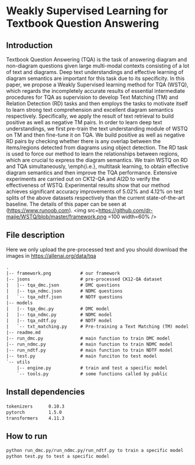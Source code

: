 # Weakly Supervised Learning for Textbook Question Answering

## Introduction
Textbook Question Answering (TQA) is the task of answering diagram and non-diagram questions given large multi-modal contexts consisting of a lot of text and diagrams. Deep text understandings and effective learning of diagram semantics are important for this task due to its specificity. In this paper, we propose a Weakly Supervised learning method for TQA (WSTQ), which regards the incompletely accurate results of essential intermediate procedures for TQA as supervision to develop Text Matching (TM) and Relation Detection (RD) tasks and then employs the tasks to motivate itself to learn strong text comprehension and excellent diagram semantics respectively. Specifically, we apply the result of text retrieval to build positive as well as negative TM pairs. In order to learn deep text understandings, we first pre-train the text understanding module of WSTQ on TM and then fine-tune it on TQA. We build positive as well as negative RD pairs by checking whether there is any overlap between the items/regions detected from diagrams using object detection. The RD task is used to force our method to learn the relationships between regions, which are crucial to express the diagram semantics. We train WSTQ on RD and TQA simultaneously, \emph{i.e.}, multitask learning, to obtain effective diagram semantics and then improve the TQA performance. Extensive experiments are carried out on CK12-QA and AI2D to verify the effectiveness of WSTQ. Experimental results show that our method achieves significant accuracy improvements of $5.02\%$ and $4.12\%$ on test splits of the above datasets respectively than the current state-of-the-art baseline. 
The details of this paper can be seen at (https://www.runoob.com).
<img src=https://github.com/dr-majie/WSTQ/blob/master/framework.png =100 width=60% />

## File description
Here we only upload the pre-processed text and you should download the images in https://allenai.org/data/tqa
```
.
|-- framework.png           # our framework
|-- jsons                   # pre-processed CK12-QA dataset
|   |-- tqa_dmc.json        # DMC questions 
|   |-- tqa_ndmc.json       # NDMC questions
|   `-- tqa_ndtf.json       # NDTF questions
|-- models                  
|   |-- tqa_dmc.py          # DMC model
|   |-- tqa_ndmc.py         # NDMC model
|   |-- tqa_ndtf.py         # NDTF model
|   `-- txt_matching.py     # Pre-training a Text Matching (TM) model
|-- readme.md
|-- run_dmc.py              # main function to train DMC model
|-- run_ndmc.py             # main function to train NDMC model
|-- run_ndtf.py             # main function to train NDTF model
|-- test.py                 # main funciton to test model
`-- utils
    |-- engine.py           # train and test a specific model
    `-- tools.py            # some functions called by public
```

## Install dependencies
```
tokenizers      0.10.3
pytorch         1.5.0 
transformers    4.11.3      
```

## How to run
```
python run_dmc.py/run_ndmc.py/run_ndtf.py to train a specific model
python test.py to test a specific model
```
